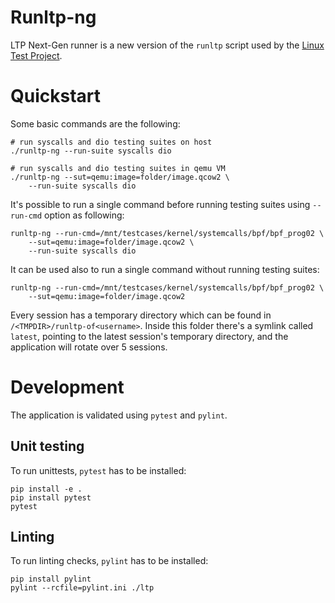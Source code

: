 Runltp-ng
=========

LTP Next-Gen runner is a new version of the `runltp` script used by the
[Linux Test Project](https://github.com/linux-test-project/ltp).

Quickstart
==========

Some basic commands are the following:

    # run syscalls and dio testing suites on host
    ./runltp-ng --run-suite syscalls dio

    # run syscalls and dio testing suites in qemu VM
    ./runltp-ng --sut=qemu:image=folder/image.qcow2 \
        --run-suite syscalls dio

It's possible to run a single command before running testing suites using
`--run-cmd` option as following:

    runltp-ng --run-cmd=/mnt/testcases/kernel/systemcalls/bpf/bpf_prog02 \
        --sut=qemu:image=folder/image.qcow2 \
        --run-suite syscalls dio

It can be used also to run a single command without running testing suites:

    runltp-ng --run-cmd=/mnt/testcases/kernel/systemcalls/bpf/bpf_prog02 \
        --sut=qemu:image=folder/image.qcow2

Every session has a temporary directory which can be found in
`/<TMPDIR>/runltp-of<username>`. Inside this folder there's a symlink
called `latest`, pointing to the latest session's temporary directory, and the
application will rotate over 5 sessions.

Development
===========

The application is validated using `pytest` and `pylint`.

Unit testing
------------

To run unittests, `pytest` has to be installed:

    pip install -e .
    pip install pytest
    pytest

Linting
-------

To run linting checks, `pylint` has to be installed:

    pip install pylint
    pylint --rcfile=pylint.ini ./ltp

